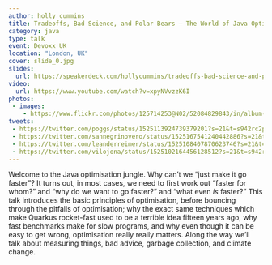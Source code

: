 ```yaml
---
author: holly cummins
title: Tradeoffs, Bad Science, and Polar Bears – The World of Java Optimisation
category: java
type: talk
event: Devoxx UK
location: "London, UK"
cover: slide_0.jpg
slides:
  url: https://speakerdeck.com/hollycummins/tradeoffs-bad-science-and-polar-bears-the-world-of-java-optimisation-675d2f50-304f-44c1-8a48-888111fac259
video: 
  url: https://www.youtube.com/watch?v=xpyNVvzzK6I
photos: 
 - images:
    - https://www.flickr.com/photos/125714253@N02/52084829843/in/album-72177720299083546/
tweets:
 - https://twitter.com/poggs/status/1525113924739379201?s=21&t=s942rc2pCiOzXg5cHIsGaA
 - https://twitter.com/sannegrinovero/status/1525167541240442886?s=21&t=9QA7VjCwJPUPPOoVBqAtBA
 - https://twitter.com/leanderreimer/status/1525108407870623746?s=21&t=s942rc2pCiOzXg5cHIsGaA
 - https://twitter.com/vilojona/status/1525102164456128512?s=21&t=s942rc2pCiOzXg5cHIsGaA
---
```


Welcome to the Java optimisation jungle. Why can’t we “just make it go faster”? It turns out, in most cases, we need to first work out “faster for whom?” and “why do we want to go faster?” and “what even *is* faster?” This talk introduces the basic principles of optimisation, before bouncing through the pitfalls of optimisation; why the exact same techniques which make Quarkus rocket-fast used to be a terrible idea fifteen years ago, why fast benchmarks make for slow programs, and why even though it can be easy to get wrong, optimisation really really matters. Along the way we’ll talk about measuring things, bad advice, garbage collection, and climate change. 